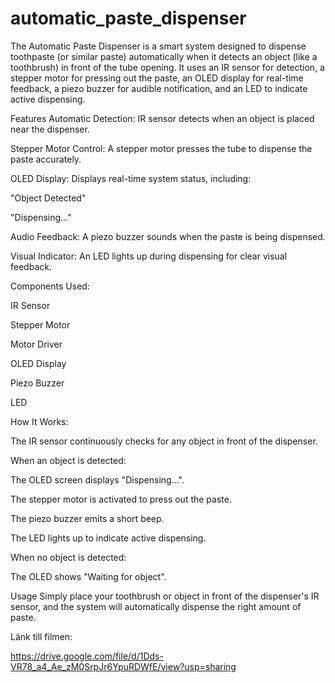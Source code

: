 # automatic_paste_dispenser
The Automatic Paste Dispenser is a smart system designed to dispense toothpaste (or similar paste) automatically when it detects an object (like a toothbrush) in front of the tube opening.
It uses an IR sensor for detection, a stepper motor for pressing out the paste, an OLED display for real-time feedback, a piezo buzzer for audible notification, and an LED to indicate active dispensing.

Features
Automatic Detection: IR sensor detects when an object is placed near the dispenser.

Stepper Motor Control: A stepper motor presses the tube to dispense the paste accurately.

OLED Display: Displays real-time system status, including:

"Object Detected"

"Dispensing..."

Audio Feedback: A piezo buzzer sounds when the paste is being dispensed.

Visual Indicator: An LED lights up during dispensing for clear visual feedback.

Components Used:

IR Sensor

Stepper Motor

Motor Driver

OLED Display

Piezo Buzzer

LED


How It Works:

The IR sensor continuously checks for any object in front of the dispenser.

When an object is detected:

The OLED screen displays "Dispensing...".

The stepper motor is activated to press out the paste.

The piezo buzzer emits a short beep.

The LED lights up to indicate active dispensing.

When no object is detected:

The OLED shows "Waiting for object".


Usage
Simply place your toothbrush or object in front of the dispenser's IR sensor, and the system will automatically dispense the right amount of paste.



Länk till filmen:

https://drive.google.com/file/d/1Dds-VR78_a4_Ae_zM0SrpJr6YpuRDWfE/view?usp=sharing 
